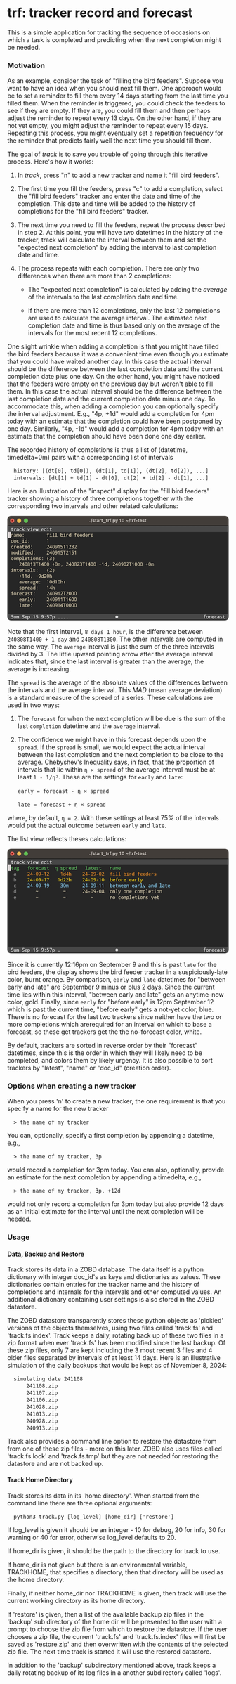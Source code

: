 
# trf: tracker record and forecast

This is a simple application for tracking the sequence of occasions on which a task is completed and predicting when the next completion might be needed.

### Motivation

As an example, consider the task of "filling the bird feeders". Suppose you want to have an idea when you should next fill them. One approach would be to set a reminder to fill them every 14 days starting from the last time you filled them. When the reminder is triggered, you could check the feeders to see if they are empty. If they are, you could fill them and then perhaps adjust the reminder to repeat every 13 days. On the other hand, if they are not yet empty, you might adjust the reminder to repeat every 15 days. Repeating this process, you might eventually set a repetition frequency for the reminder that predicts fairly well the next time you should fill them.

The goal of *track* is to save you trouble of going through this iterative process. Here's how it works:


1. In *track*, press "n" to add a new tracker and name it "fill bird feeders".
2. The first time you fill the feeders, press "c" to add a completion, select the "fill bird feeders" tracker and enter the date and time of the completion. This date and time will be added to the history of completions for the "fill bird feeders" tracker.
3. The next time you need to fill the feeders, repeat the process described in step 2. At this point, you will have two datetimes in the history of the tracker, track will calculate the interval between them and set the "expected next completion" by adding the interval to last completion date and time.
4. The process repeats with each completion. There are only two differences when there are more than 2 completions:

      - The "expected next completion" is calculated by adding the *average* of the intervals to the last completion date and time.

      - If there are more than 12 completions, only the last 12 completions are used to calculate the average interval. The estimated next completion date and time is thus based only on the average of the intervals for the most recent 12 completions.

One slight wrinkle when adding a completion is that you might have filled the bird feeders because it was a convenient time even though you estimate that you could have waited another day. In this case the actual interval should be the difference between the last completion date and the current completion date plus one day. On the other hand, you might have noticed that the feeders were empty on the previous day but weren't able to fill them. In this case the actual interval should be the difference between the last completion date and the current completion date minus one day. To accommodate this, when adding a completion you can optionally specify the interval adjustment. E.g., "4p, +1d" would add a completion for 4pm today with an estimate that the completion could have been postponed by one day. Similarly, "4p, -1d" would add a completion for 4pm today with an estimate that the completion should have been done one day earlier.

The recorded history of completions is thus a list of (datetime, timedelta=0m) pairs with a corresponding list of intervals

      history: [(dt[0], td[0]), (dt[1], td[1]), (dt[2], td[2]), ...]
      intervals: [dt[1] + td[1] - dt[0], dt[2] + td[2] - dt[1], ...]

Here is an illustration of the "inspect" display for the "fill bird feeders" tracker showing a history of three completions together with the corresponding two intervals and other related calculations:

![inspect view](tracker_inspect.png)

Note that the first interval, `8 days 1 hour`, is the difference between `240808T1400 + 1 day` and `240808T1300`.  The other intervals are computed in the same way. The `average` interval is just the sum of the three intervals divided by 3. The little upward pointing arrow after the average interval indicates that, since the last interval is greater than the average, the average is increasing.

The `spread` is the average of the absolute values of the differences between the intervals and the average interval. This *MAD* (mean average deviation) is a standard measure of the spread of a series. These calculations are used in two ways:

1. The `forecast` for when the next completion will be due is the sum of the last `completion` datetime and the `average` interval.
2. The confidence we might have in this forecast depends upon the `spread`. If the `spread` is small, we would expect the actual interval between the last completion and the next completion to be close to the average. Chebyshev's Inequality says, in fact, that the proportion of intervals that lie within `η × spread` of the average interval must be at least `1 - 1/η²`. These are the settings for `early` and `late`:

      `early = forecast - η × spread`

      `late = forecast + η × spread`

where, by default, `η = 2`. With these settings at least 75% of the intervals would put the actual outcome between `early` and `late`.

The list view reflects theses calculations:

![list view](tracker_list.png)

Since it is currently 12:16pm on September 9 and this is past `late` for the bird feeders, the display shows the bird feeder tracker in a suspiciously-late color, burnt orange. By comparison, `early` and `late` datetimes for "between early and late" are September 9 minus or plus 2 days.  Since the current time lies within this interval, "between early and late" gets an anytime-now color, gold. Finally, since `early` for "before early" is 12pm September 12 which is past the current time, "before early" gets a not-yet color, blue. There is no forecast for the last two trackers since neither have the two or more completions which arerequired for an interval on which to base a forecast, so these get trackers get the the no-forecast color, white.

By default, trackers are sorted in reverse order by their "forecast" datetimes, since this is the order in which they will likely need to be completed, and colors them by likely urgency. It is also possible to sort trackers by "latest", "name" or "doc_id" (creation order).

### Options when creating a new tracker

When you press 'n' to create a new tracker, the one requirement is that you specify a name for the new tracker

      > the name of my tracker

You can, optionally, specify a first completion by appending a datetime, e.g.,

      > the name of my tracker, 3p

would record a completion for 3pm today. You can also, optionally, provide an estimate for the next completion by appending a timedelta, e.g.,

      > the name of my tracker, 3p, +12d

would not only record a completion for 3pm today but also provide 12 days as an initial estimate for the interval until the next completion will be needed.

### Usage

#### Data, Backup and Restore

Track stores its data in a ZOBD database.  The data itself is a python dictionary with integer doc_id's as keys and dictionaries as values. These dictionaries contain entries for the tracker name and the history of completions and internals for the intervals and other computed values.  An additional dictionary containing user settings is also stored in the ZOBD datastore.

The ZOBD datastore transparently stores these python objects as 'pickled' versions of the objects themselves, using two files called 'track.fs' and 'track.fs.index'. Track keeps a daily, rotating back up of these two files in a zip format when ever 'track.fs' has been modified since the last backup.  Of these zip files, only 7 are kept  including the 3 most recent 3 files and 4 older files separated by intervals of at least 14 days. Here is an illustrative simulation of the daily backups that would be kept as of November 8, 2024:

      simulating date 241108
          241108.zip
          241107.zip
          241106.zip
          241028.zip
          241013.zip
          240928.zip
          240913.zip

Track also provides a command line option to restore the datastore from from one of these zip files - more on this later.  ZOBD also uses files called 'track.fs.lock' and 'track.fs.tmp' but they are not needed for restoring the datastore and are not backed up.

#### Track Home Directory

Track stores its data in its 'home directory'. When started from the command line there are three optional arguments:

      python3 track.py [log_level] [home_dir] ['restore']

If log_level is given it should be an integer - 10 for debug, 20 for info, 30 for warning or 40 for error, otherwise log_level defaults to 20.

If home_dir is given, it should be the path to the directory for track to use.

If home_dir is not given but there is an environmental variable, TRACKHOME, that specifies a directory, then that directory will be used as the home directory.

Finally, if neither home_dir nor TRACKHOME is given, then track will use the current working directory as its home directory.

If 'restore' is given, then a list of the available backup zip files in the 'backup' sub directory of the home dir will be presented to the user with a prompt to choose the zip file from which to restore the datastore. If the user chooses a zip file, the current 'track.fs' and 'track.fs.index' files will first be saved as 'restore.zip' and then overwritten with the contents of the selected zip file. The next time track is started it will use the restored datastore.

In addition to the 'backup' subdirectory mentioned above, track keeps a daily rotating backup of its log files in a another subdirectory called 'logs'.